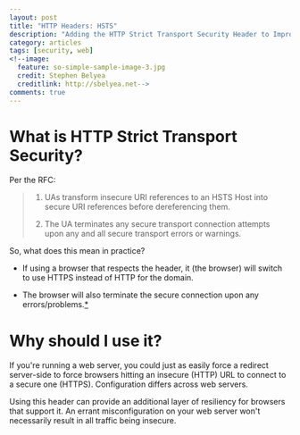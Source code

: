 ```yaml
---
layout: post
title: "HTTP Headers: HSTS"
description: "Adding the HTTP Strict Transport Security Header to Improve Security"
category: articles
tags: [security, web]
<!--image:
  feature: so-simple-sample-image-3.jpg
  credit: Stephen Belyea
  creditlink: http://sbelyea.net-->
comments: true  
---
```


# What is HTTP Strict Transport Security?

Per the RFC:

> 1. UAs transform insecure URI references to an HSTS Host into secure URI references before dereferencing them.
>
> 2. The UA terminates any secure transport connection attempts upon any and all secure transport errors or warnings.

So, what does this mean in practice?

- If using a browser that respects the header, it (the browser) will switch to use HTTPS instead of HTTP for the domain.

- The browser will also terminate the secure connection upon any errors/problems.[*][1] 

# Why should I use it?
If you're running a web server, you could just as easily force a redirect server-side to force browsers hitting an insecure (HTTP) URL to connect to a secure one (HTTPS).  Configuration differs across web servers.  

Using this header can provide an additional layer of resiliency for browsers that support it.  An errant misconfiguration on your web server won't necessarily result in all traffic being insecure.


[0]:http://www.w3.org/TR/2012/CR-CSP-20121115/#framework
[1]:http://tools.ietf.org/html/rfc6797#section-2.1
[2]:http://ibuildings.nl/blog/2013/03/4-http-security-headers-you-should-always-be-using
